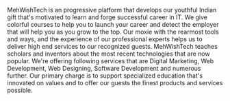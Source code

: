 MehWishTech is an progressive platform that develops our  youthful Indian  gift that's motivated to learn and forge successful career in IT.  We  give  colorful courses to help you to launch your career and  detect the employer that will  help you as you grow to the top. Our  moxie with the  rearmost tools and  ways, and the experience of our professional experts helps us to deliver high end services to our  recognized  guests.  MehWishTech teaches  scholars and  inventors about the most recent technologies that are now popular. We're offering following services that are  Digital Marketing, Web Development, Web Designing, Software Development and  numerous  further. Our primary  charge is to support specialized education that's  innovated on values and to offer our  guests the finest products and services possible. 
